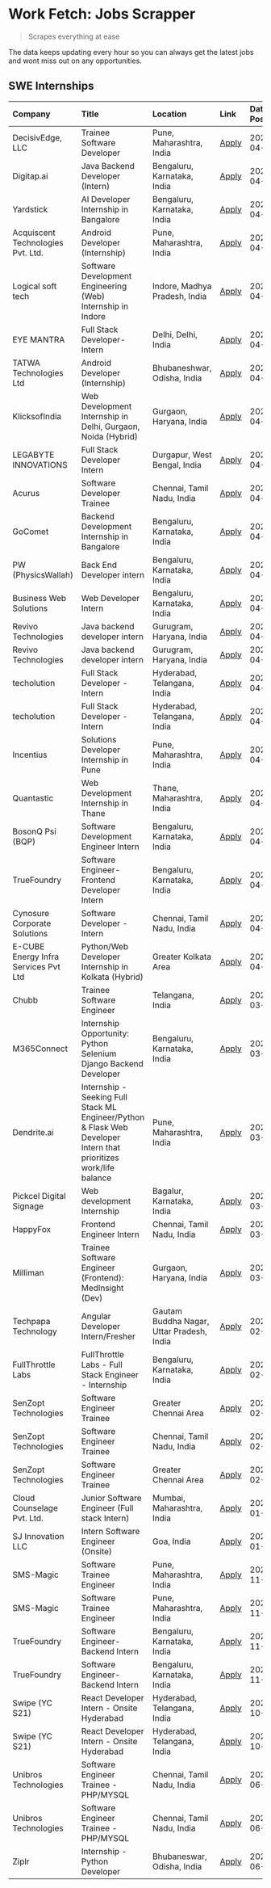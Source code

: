 # Work Fetch: Jobs Scrapper
> Scrapes everything at ease

The data keeps updating every hour so you can always get the latest jobs and wont miss out on any opportunities.

## SWE Internships
<!--START_SECTION:workfetch-->
| Company                              | Title                                                                                                              | Location                                  | Link                                                                                                                                                                                                                                                                                                                            | Date Posted   |
|:-------------------------------------|:-------------------------------------------------------------------------------------------------------------------|:------------------------------------------|:--------------------------------------------------------------------------------------------------------------------------------------------------------------------------------------------------------------------------------------------------------------------------------------------------------------------------------|:--------------|
| DecisivEdge, LLC                     | Trainee Software Developer                                                                                         | Pune, Maharashtra, India                  | [Apply](https://in.linkedin.com/jobs/view/trainee-software-developer-at-decisivedge-llc-3870294567?position=24&pageNum=0&refId=GJXiVA8i58D3StqdohOQ6g%3D%3D&trackingId=kvqXOQWfoIYZzwWsQX4%2ByQ%3D%3D&trk=public_jobs_jserp-result_search-card)                                                                                 | 2024-04-30    |
| Digitap.ai                           | Java Backend Developer (Intern)                                                                                    | Bengaluru, Karnataka, India               | [Apply](https://in.linkedin.com/jobs/view/java-backend-developer-intern-at-digitap-ai-3912072525?position=14&pageNum=0&refId=GJXiVA8i58D3StqdohOQ6g%3D%3D&trackingId=by2qOYb1Sz7RsBVCLqZnnQ%3D%3D&trk=public_jobs_jserp-result_search-card)                                                                                     | 2024-04-26    |
| Yardstick                            | AI Developer Internship in Bangalore                                                                               | Bengaluru, Karnataka, India               | [Apply](https://in.linkedin.com/jobs/view/ai-developer-internship-in-bangalore-at-yardstick-3912040150?position=21&pageNum=0&refId=GJXiVA8i58D3StqdohOQ6g%3D%3D&trackingId=wTkRSXv7v88GYz1nsjb2nQ%3D%3D&trk=public_jobs_jserp-result_search-card)                                                                               | 2024-04-26    |
| Acquiscent Technologies Pvt. Ltd.    | Android Developer (Internship)                                                                                     | Pune, Maharashtra, India                  | [Apply](https://in.linkedin.com/jobs/view/android-developer-internship-at-acquiscent-technologies-pvt-ltd-3909395375?position=38&pageNum=0&refId=GJXiVA8i58D3StqdohOQ6g%3D%3D&trackingId=wKoSU%2Bds2qlnQg74vJ8w3Q%3D%3D&trk=public_jobs_jserp-result_search-card)                                                               | 2024-04-26    |
| Logical soft tech                    | Software Development Engineering (Web) Internship in Indore                                                        | Indore, Madhya Pradesh, India             | [Apply](https://in.linkedin.com/jobs/view/software-development-engineering-web-internship-in-indore-at-logical-soft-tech-3911339813?position=19&pageNum=0&refId=GJXiVA8i58D3StqdohOQ6g%3D%3D&trackingId=1Cv8RJi63ZQNF4I5GQ4sfA%3D%3D&trk=public_jobs_jserp-result_search-card)                                                  | 2024-04-25    |
| EYE MANTRA                           | Full Stack Developer- Intern                                                                                       | Delhi, Delhi, India                       | [Apply](https://in.linkedin.com/jobs/view/full-stack-developer-intern-at-eye-mantra-3909036272?position=42&pageNum=0&refId=GJXiVA8i58D3StqdohOQ6g%3D%3D&trackingId=sIeA%2B5YTXyf2LKfal8zK2Q%3D%3D&trk=public_jobs_jserp-result_search-card)                                                                                     | 2024-04-25    |
| TATWA Technologies Ltd               | Android Developer (Internship)                                                                                     | Bhubaneshwar, Odisha, India               | [Apply](https://in.linkedin.com/jobs/view/android-developer-internship-at-tatwa-technologies-ltd-3909032408?position=52&pageNum=0&refId=GJXiVA8i58D3StqdohOQ6g%3D%3D&trackingId=qMqp4Iwrp8ezFRpGJjwcrw%3D%3D&trk=public_jobs_jserp-result_search-card)                                                                          | 2024-04-25    |
| KlicksofIndia                        | Web Development Internship in Delhi, Gurgaon, Noida (Hybrid)                                                       | Gurgaon, Haryana, India                   | [Apply](https://in.linkedin.com/jobs/view/web-development-internship-in-delhi-gurgaon-noida-hybrid-at-klicksofindia-3911339800?position=54&pageNum=0&refId=GJXiVA8i58D3StqdohOQ6g%3D%3D&trackingId=ygRRSbI0KOvJMi0rQHKedg%3D%3D&trk=public_jobs_jserp-result_search-card)                                                       | 2024-04-25    |
| LEGABYTE INNOVATIONS                 | Full Stack Developer Intern                                                                                        | Durgapur, West Bengal, India              | [Apply](https://in.linkedin.com/jobs/view/full-stack-developer-intern-at-legabyte-innovations-3909242720?position=45&pageNum=0&refId=GJXiVA8i58D3StqdohOQ6g%3D%3D&trackingId=svfEjRUX5JJB%2B6pX2ZCdKQ%3D%3D&trk=public_jobs_jserp-result_search-card)                                                                           | 2024-04-24    |
| Acurus                               | Software Developer Trainee                                                                                         | Chennai, Tamil Nadu, India                | [Apply](https://in.linkedin.com/jobs/view/software-developer-trainee-at-acurus-3907363844?position=16&pageNum=0&refId=GJXiVA8i58D3StqdohOQ6g%3D%3D&trackingId=fQ1xxtQGckbQMbTaBwTIRw%3D%3D&trk=public_jobs_jserp-result_search-card)                                                                                            | 2024-04-23    |
| GoComet                              | Backend Development Internship in Bangalore                                                                        | Bengaluru, Karnataka, India               | [Apply](https://in.linkedin.com/jobs/view/backend-development-internship-in-bangalore-at-gocomet-3908958124?position=51&pageNum=0&refId=GJXiVA8i58D3StqdohOQ6g%3D%3D&trackingId=2mtgtzo3D7e2hwPNPMR1rA%3D%3D&trk=public_jobs_jserp-result_search-card)                                                                          | 2024-04-23    |
| PW (PhysicsWallah)                   | Back End Developer intern                                                                                          | Bengaluru, Karnataka, India               | [Apply](https://in.linkedin.com/jobs/view/back-end-developer-intern-at-pw-physicswallah-3907293630?position=17&pageNum=0&refId=GJXiVA8i58D3StqdohOQ6g%3D%3D&trackingId=r2f4vE1MD3IUMx6StxecmQ%3D%3D&trk=public_jobs_jserp-result_search-card)                                                                                   | 2024-04-22    |
| Business Web Solutions               | Web Developer Intern                                                                                               | Bengaluru, Karnataka, India               | [Apply](https://in.linkedin.com/jobs/view/web-developer-intern-at-business-web-solutions-3906717928?position=13&pageNum=0&refId=GJXiVA8i58D3StqdohOQ6g%3D%3D&trackingId=FPq3xbGedT4VztN67FZEhw%3D%3D&trk=public_jobs_jserp-result_search-card)                                                                                  | 2024-04-20    |
| Revivo Technologies                  | Java backend developer intern                                                                                      | Gurugram, Haryana, India                  | [Apply](https://in.linkedin.com/jobs/view/java-backend-developer-intern-at-revivo-technologies-3906034446?position=25&pageNum=0&refId=GJXiVA8i58D3StqdohOQ6g%3D%3D&trackingId=ajEo%2BqzfrXhubdDxtWfbJA%3D%3D&trk=public_jobs_jserp-result_search-card)                                                                          | 2024-04-19    |
| Revivo Technologies                  | Java backend developer intern                                                                                      | Gurugram, Haryana, India                  | [Apply](https://in.linkedin.com/jobs/view/java-backend-developer-intern-at-revivo-technologies-3906034446?position=1&pageNum=2&refId=U47s7X7cxQCkUlpWlxYFhg%3D%3D&trackingId=RHQdfI%2FQRvrRS6ERkKUy0Q%3D%3D&trk=public_jobs_jserp-result_search-card)                                                                           | 2024-04-19    |
| techolution                          | Full Stack Developer - Intern                                                                                      | Hyderabad, Telangana, India               | [Apply](https://in.linkedin.com/jobs/view/full-stack-developer-intern-at-techolution-3904814977?position=28&pageNum=0&refId=GJXiVA8i58D3StqdohOQ6g%3D%3D&trackingId=giWoXNGUVk4b%2BaPLsMOCfg%3D%3D&trk=public_jobs_jserp-result_search-card)                                                                                    | 2024-04-18    |
| techolution                          | Full Stack Developer - Intern                                                                                      | Hyderabad, Telangana, India               | [Apply](https://in.linkedin.com/jobs/view/full-stack-developer-intern-at-techolution-3904814977?position=4&pageNum=2&refId=U47s7X7cxQCkUlpWlxYFhg%3D%3D&trackingId=FsM0q8bY0awNTgBwMmZgjQ%3D%3D&trk=public_jobs_jserp-result_search-card)                                                                                       | 2024-04-18    |
| Incentius                            | Solutions Developer Internship in Pune                                                                             | Pune, Maharashtra, India                  | [Apply](https://in.linkedin.com/jobs/view/solutions-developer-internship-in-pune-at-incentius-3904329499?position=9&pageNum=0&refId=GJXiVA8i58D3StqdohOQ6g%3D%3D&trackingId=S3ZX9Qgm1NOedxumXF5xxw%3D%3D&trk=public_jobs_jserp-result_search-card)                                                                              | 2024-04-17    |
| Quantastic                           | Web Development Internship in Thane                                                                                | Thane, Maharashtra, India                 | [Apply](https://in.linkedin.com/jobs/view/web-development-internship-in-thane-at-quantastic-3888221292?position=43&pageNum=0&refId=GJXiVA8i58D3StqdohOQ6g%3D%3D&trackingId=KYY3VBD%2FEJEs9lk0GIlajQ%3D%3D&trk=public_jobs_jserp-result_search-card)                                                                             | 2024-04-08    |
| BosonQ Psi (BQP)                     | Software Development Engineer Intern                                                                               | Bengaluru, Karnataka, India               | [Apply](https://in.linkedin.com/jobs/view/software-development-engineer-intern-at-bosonq-psi-bqp-3888328596?position=22&pageNum=0&refId=GJXiVA8i58D3StqdohOQ6g%3D%3D&trackingId=VACD2x%2Fkn2hL3LkKZ%2B1c5A%3D%3D&trk=public_jobs_jserp-result_search-card)                                                                      | 2024-04-06    |
| TrueFoundry                          | Software Engineer- Frontend Developer Intern                                                                       | Bengaluru, Karnataka, India               | [Apply](https://in.linkedin.com/jobs/view/software-engineer-frontend-developer-intern-at-truefoundry-3887320206?position=11&pageNum=0&refId=GJXiVA8i58D3StqdohOQ6g%3D%3D&trackingId=yM2NXDV36k%2BExUP42sPYpw%3D%3D&trk=public_jobs_jserp-result_search-card)                                                                    | 2024-04-05    |
| Cynosure Corporate Solutions         | Software Developer -Intern                                                                                         | Chennai, Tamil Nadu, India                | [Apply](https://in.linkedin.com/jobs/view/software-developer-intern-at-cynosure-corporate-solutions-3884767755?position=15&pageNum=0&refId=GJXiVA8i58D3StqdohOQ6g%3D%3D&trackingId=a83iwwrixxQCRMzelBFApg%3D%3D&trk=public_jobs_jserp-result_search-card)                                                                       | 2024-04-04    |
| E-CUBE Energy Infra Services Pvt Ltd | Python/Web Developer Internship in Kolkata (Hybrid)                                                                | Greater Kolkata Area                      | [Apply](https://in.linkedin.com/jobs/view/python-web-developer-internship-in-kolkata-hybrid-at-e-cube-energy-infra-services-pvt-ltd-3882160442?position=5&pageNum=0&refId=GJXiVA8i58D3StqdohOQ6g%3D%3D&trackingId=4Co%2F49olMU8O5HtFm29e%2BQ%3D%3D&trk=public_jobs_jserp-result_search-card)                                    | 2024-04-02    |
| Chubb                                | Trainee Software Engineer                                                                                          | Telangana, India                          | [Apply](https://in.linkedin.com/jobs/view/trainee-software-engineer-at-chubb-3909641440?position=12&pageNum=0&refId=GJXiVA8i58D3StqdohOQ6g%3D%3D&trackingId=gsKolXRulXMkQGaHE9sizg%3D%3D&trk=public_jobs_jserp-result_search-card)                                                                                              | 2024-03-30    |
| M365Connect                          | Internship Opportunity: Python Selenium Django Backend Developer                                                   | Bengaluru, Karnataka, India               | [Apply](https://in.linkedin.com/jobs/view/internship-opportunity-python-selenium-django-backend-developer-at-m365connect-3868219387?position=57&pageNum=0&refId=GJXiVA8i58D3StqdohOQ6g%3D%3D&trackingId=NRFB1gBQCzhP5ZxvipoVWA%3D%3D&trk=public_jobs_jserp-result_search-card)                                                  | 2024-03-24    |
| Dendrite.ai                          | Internship - Seeking Full Stack ML Engineer/Python & Flask Web Developer Intern that prioritizes work/life balance | Pune, Maharashtra, India                  | [Apply](https://in.linkedin.com/jobs/view/internship-seeking-full-stack-ml-engineer-python-flask-web-developer-intern-that-prioritizes-work-life-balance-at-dendrite-ai-3853583202?position=58&pageNum=0&refId=GJXiVA8i58D3StqdohOQ6g%3D%3D&trackingId=zbNrTPkkdA5SNYCkKQS%2FTg%3D%3D&trk=public_jobs_jserp-result_search-card) | 2024-03-12    |
| Pickcel Digital Signage              | Web development Internship                                                                                         | Bagalur, Karnataka, India                 | [Apply](https://in.linkedin.com/jobs/view/web-development-internship-at-pickcel-digital-signage-3849506118?position=47&pageNum=0&refId=GJXiVA8i58D3StqdohOQ6g%3D%3D&trackingId=QpSEWT7RwWfGEdUI8hexww%3D%3D&trk=public_jobs_jserp-result_search-card)                                                                           | 2024-03-08    |
| HappyFox                             | Frontend Engineer Intern                                                                                           | Chennai, Tamil Nadu, India                | [Apply](https://in.linkedin.com/jobs/view/frontend-engineer-intern-at-happyfox-3848357951?position=44&pageNum=0&refId=GJXiVA8i58D3StqdohOQ6g%3D%3D&trackingId=pyq6RXQd3hPi3OUsaUKyeQ%3D%3D&trk=public_jobs_jserp-result_search-card)                                                                                            | 2024-03-07    |
| Milliman                             | Trainee Software Engineer (Frontend): MedInsight (Dev)                                                             | Gurgaon, Haryana, India                   | [Apply](https://in.linkedin.com/jobs/view/trainee-software-engineer-frontend-medinsight-dev-at-milliman-3792874280?position=7&pageNum=0&refId=GJXiVA8i58D3StqdohOQ6g%3D%3D&trackingId=pN8%2BNCDi2tfCwDZuWVsXLA%3D%3D&trk=public_jobs_jserp-result_search-card)                                                                  | 2024-03-01    |
| Techpapa Technology                  | Angular Developer Intern/Fresher                                                                                   | Gautam Buddha Nagar, Uttar Pradesh, India | [Apply](https://in.linkedin.com/jobs/view/angular-developer-intern-fresher-at-techpapa-technology-3834305862?position=53&pageNum=0&refId=GJXiVA8i58D3StqdohOQ6g%3D%3D&trackingId=HHjhPH9TTY00i1hmIc2XgA%3D%3D&trk=public_jobs_jserp-result_search-card)                                                                         | 2024-02-20    |
| FullThrottle Labs                    | FullThrottle Labs - Full Stack Engineer - Internship                                                               | Bengaluru, Karnataka, India               | [Apply](https://in.linkedin.com/jobs/view/fullthrottle-labs-full-stack-engineer-internship-at-fullthrottle-labs-3829636016?position=50&pageNum=0&refId=GJXiVA8i58D3StqdohOQ6g%3D%3D&trackingId=uew9u0Yfr3D45LehJei6Mg%3D%3D&trk=public_jobs_jserp-result_search-card)                                                           | 2024-02-17    |
| SenZopt Technologies                 | Software Engineer Trainee                                                                                          | Greater Chennai Area                      | [Apply](https://in.linkedin.com/jobs/view/software-engineer-trainee-at-senzopt-technologies-3827688781?position=29&pageNum=0&refId=GJXiVA8i58D3StqdohOQ6g%3D%3D&trackingId=n6a42EAgmmRDA9BKeZ%2BX1g%3D%3D&trk=public_jobs_jserp-result_search-card)                                                                             | 2024-02-12    |
| SenZopt Technologies                 | Software Engineer Trainee                                                                                          | Chennai, Tamil Nadu, India                | [Apply](https://in.linkedin.com/jobs/view/software-engineer-trainee-at-senzopt-technologies-3827686880?position=41&pageNum=0&refId=GJXiVA8i58D3StqdohOQ6g%3D%3D&trackingId=4pTYhLNUSogJKQ8RmNMK1w%3D%3D&trk=public_jobs_jserp-result_search-card)                                                                               | 2024-02-12    |
| SenZopt Technologies                 | Software Engineer Trainee                                                                                          | Greater Chennai Area                      | [Apply](https://in.linkedin.com/jobs/view/software-engineer-trainee-at-senzopt-technologies-3827688781?position=5&pageNum=2&refId=U47s7X7cxQCkUlpWlxYFhg%3D%3D&trackingId=JziVVSASpQb5o65CF7nU2w%3D%3D&trk=public_jobs_jserp-result_search-card)                                                                                | 2024-02-12    |
| Cloud Counselage Pvt. Ltd.           | Junior Software Engineer (Full stack Intern)                                                                       | Mumbai, Maharashtra, India                | [Apply](https://in.linkedin.com/jobs/view/junior-software-engineer-full-stack-intern-at-cloud-counselage-pvt-ltd-3803132814?position=23&pageNum=0&refId=GJXiVA8i58D3StqdohOQ6g%3D%3D&trackingId=fy4qDpe0LGC0PJEnG8135w%3D%3D&trk=public_jobs_jserp-result_search-card)                                                          | 2024-01-11    |
| SJ Innovation LLC                    | Intern Software Engineer (Onsite)                                                                                  | Goa, India                                | [Apply](https://in.linkedin.com/jobs/view/intern-software-engineer-onsite-at-sj-innovation-llc-3799959011?position=36&pageNum=0&refId=GJXiVA8i58D3StqdohOQ6g%3D%3D&trackingId=Fjci3jxAerqp9XrDz7GI%2BQ%3D%3D&trk=public_jobs_jserp-result_search-card)                                                                          | 2024-01-11    |
| SMS-Magic                            | Software Trainee Engineer                                                                                          | Pune, Maharashtra, India                  | [Apply](https://in.linkedin.com/jobs/view/software-trainee-engineer-at-sms-magic-3761409781?position=26&pageNum=0&refId=GJXiVA8i58D3StqdohOQ6g%3D%3D&trackingId=s4Ik36Cj%2FcCIzhg%2B9GojaA%3D%3D&trk=public_jobs_jserp-result_search-card)                                                                                      | 2023-11-16    |
| SMS-Magic                            | Software Trainee Engineer                                                                                          | Pune, Maharashtra, India                  | [Apply](https://in.linkedin.com/jobs/view/software-trainee-engineer-at-sms-magic-3761409781?position=2&pageNum=2&refId=U47s7X7cxQCkUlpWlxYFhg%3D%3D&trackingId=Bmx1%2BYE9KJ2K%2B64jmI%2B7ng%3D%3D&trk=public_jobs_jserp-result_search-card)                                                                                     | 2023-11-16    |
| TrueFoundry                          | Software Engineer-Backend Intern                                                                                   | Bengaluru, Karnataka, India               | [Apply](https://in.linkedin.com/jobs/view/software-engineer-backend-intern-at-truefoundry-3779508170?position=27&pageNum=0&refId=GJXiVA8i58D3StqdohOQ6g%3D%3D&trackingId=C75eyRQ%2FpAGN8PTLPVom%2BQ%3D%3D&trk=public_jobs_jserp-result_search-card)                                                                             | 2023-11-10    |
| TrueFoundry                          | Software Engineer-Backend Intern                                                                                   | Bengaluru, Karnataka, India               | [Apply](https://in.linkedin.com/jobs/view/software-engineer-backend-intern-at-truefoundry-3779508170?position=3&pageNum=2&refId=U47s7X7cxQCkUlpWlxYFhg%3D%3D&trackingId=%2B8eWeuh3E1suik5wYc05qA%3D%3D&trk=public_jobs_jserp-result_search-card)                                                                                | 2023-11-10    |
| Swipe (YC S21)                       | React Developer Intern - Onsite Hyderabad                                                                          | Hyderabad, Telangana, India               | [Apply](https://in.linkedin.com/jobs/view/react-developer-intern-onsite-hyderabad-at-swipe-yc-s21-3737600089?position=33&pageNum=0&refId=GJXiVA8i58D3StqdohOQ6g%3D%3D&trackingId=ctp%2B2x32GOlQB4H0tUBqtQ%3D%3D&trk=public_jobs_jserp-result_search-card)                                                                       | 2023-10-13    |
| Swipe (YC S21)                       | React Developer Intern - Onsite Hyderabad                                                                          | Hyderabad, Telangana, India               | [Apply](https://in.linkedin.com/jobs/view/react-developer-intern-onsite-hyderabad-at-swipe-yc-s21-3737600089?position=9&pageNum=2&refId=U47s7X7cxQCkUlpWlxYFhg%3D%3D&trackingId=o0rAg%2BvuTaYE6TDS7U0Rxw%3D%3D&trk=public_jobs_jserp-result_search-card)                                                                        | 2023-10-13    |
| Unibros Technologies                 | Software Engineer Trainee - PHP/MYSQL                                                                              | Chennai, Tamil Nadu, India                | [Apply](https://in.linkedin.com/jobs/view/software-engineer-trainee-php-mysql-at-unibros-technologies-3656599241?position=30&pageNum=0&refId=GJXiVA8i58D3StqdohOQ6g%3D%3D&trackingId=iZb1Q1cdePoLqL%2BqvZIfCw%3D%3D&trk=public_jobs_jserp-result_search-card)                                                                   | 2023-06-12    |
| Unibros Technologies                 | Software Engineer Trainee - PHP/MYSQL                                                                              | Chennai, Tamil Nadu, India                | [Apply](https://in.linkedin.com/jobs/view/software-engineer-trainee-php-mysql-at-unibros-technologies-3656599241?position=6&pageNum=2&refId=U47s7X7cxQCkUlpWlxYFhg%3D%3D&trackingId=BPmXaDd3OstQoX5qAC23SQ%3D%3D&trk=public_jobs_jserp-result_search-card)                                                                      | 2023-06-12    |
| Ziplr                                | Internship - Python Developer                                                                                      | Bhubaneswar, Odisha, India                | [Apply](https://in.linkedin.com/jobs/view/internship-python-developer-at-ziplr-3645677592?position=56&pageNum=0&refId=GJXiVA8i58D3StqdohOQ6g%3D%3D&trackingId=kx17jvTvX%2BdP5OSkut3Mgw%3D%3D&trk=public_jobs_jserp-result_search-card)                                                                                          | 2023-06-02    |
<!--END_SECTION:workfetch-->
